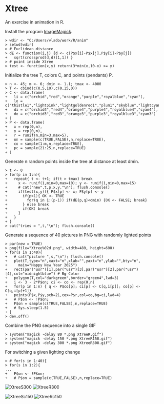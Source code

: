 # Xtree

An exercise in animation in R.

Install the program [ImageMagick](https://imagemagick.org/script/download.php). 

```
> wdir <- "C:/Users/vlado/work/R/anim"
> setwd(wdir)
> # Euclidean distance
> dE <- function(i,j) {d <- c(P$x[i]-P$x[j],P$y[i]-P$y[j])
+   sqrt(crossprod(d,d)[1,1]) }
> # point inside Xtree
> test <- function(x,y) return(3*min(x,10-x) >= y)
```
Initialize the tree T, colors C, and points (pendants) P.
```
> n <- 45; m <- 6; dmin <- 1.1; tmax <- 4000
> T <- cbind(c(0,5,10),c(0,15,0))
> C <- data.frame(
+   li = c("orchid","red","orange","purple","royalblue","cyan"),
+   lo = c("thistle1","lightpink","lightgoldenrod1","plum1","skyblue","lightcyan"),
+   di = c("orchid4","red4","orange4","purple4","royalblue4","cyan4"),
+   do = c("orchid3","red3","orange3","purple3","royalblue3","cyan3")
+ )
> P <- data.frame(
+   x = rep(0,n), 
+   y = rep(0,n), 
+   r = runif(n,min=3,max=5), 
+   on = sample(c(TRUE,FALSE),n,replace=TRUE),
+   co = sample(1:m,n,replace=TRUE),
+   pc = sample(21:25,n,replace=TRUE)
+ )
```
Generate n random points inside the tree at distance at least dmin.
```
> t <- 0
> for(p in 1:n){
+   repeat{ t <- t+1; if(t > tmax) break
+     x <- runif(1,min=0,max=10); y <- runif(1,min=0,max=15)
+     # cat("new",t,p,x,y,"\n"); flush.console()
+     if(test(x,y)){ P$x[p] <- x; P$y[p] <- y 
+       if(p>1){ OK <- TRUE
+         for(q in 1:(p-1)) if(dE(p,q)<dmin) {OK <- FALSE; break}  
+       } else break
+       if(OK) break
+     }
+   }
+ }
> cat("tries = ",t,"\n"); flush.console()
```
Generate a sequence of 40 pictures in PNG with randomly lighted points
```
> par(new = TRUE)
> png(file="Xtree%02d.png", width=480, height=600)
> for(s in 1:40){
+   # cat("picture ",s,"\n"); flush.console()
+   plot(T,type="n",xaxt="n",xlab="",yaxt="n",ylab="",bty="n",
+     main="Happy New Year 2025")
+   rect(par("usr")[1],par("usr")[3],par("usr")[2],par("usr")[4],col="midnightblue") # Bg Color
+   polygon(T,col="darkgreen",border="green4",lwd=3)
+   i <- 3 - 2*P$on; ci <- co <- rep(0,n)
+   for(p in 1:n) { q <- P$co[p]; ci[p] <- C[q,i[p]]; co[p] <- C[q,i[p]+1]}
+   points(P$x,P$y,pch=21,cex=P$r,col=co,bg=ci,lwd=4)
+   # P$on <- !P$on; 
+   P$on = sample(c(TRUE,FALSE),n,replace=TRUE)
+   # Sys.sleep(1.5)
+ }
> dev.off()
```
Combine the PNG sequence into a single GIF
```
> system("magick -delay 80 *.png XtreeR.gif")
> system("magick -delay 150 *.png XtreeR150.gif")
> system("magick -delay 300 *.png XtreeR300.gif")
```
For switching a given lighting change
```
> # for(s in 1:40){
> for(s in 1:2){
...
+   P$on <- !P$on; 
+   # P$on = sample(c(TRUE,FALSE),n,replace=TRUE)

```


![XtreeS300](https://github.com/user-attachments/assets/060442b8-8faa-4fa2-8795-b56572dfa0cd)  ![XtreeR300](https://github.com/user-attachments/assets/2bd58707-69d0-46be-9b5b-0a612afd34cc)


![XtreeSc150](https://github.com/user-attachments/assets/f6ddfe9a-60bc-4d24-a8e2-ec10f54cba1b)  ![XtreeRc150](https://github.com/user-attachments/assets/0b34aad9-8d7d-41f5-bc58-a84ccd67043c)
